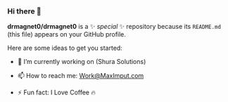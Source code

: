 ### Hi there 👋


**drmagnet0/drmagnet0** is a ✨ _special_ ✨ repository because its `README.md` (this file) appears on your GitHub profile.

Here are some ideas to get you started:

- 🔭 I’m currently working on (Shura Solutions)
<!-- - 🌱 I’m currently learning ...
- 👯 I’m looking to collaborate on ...
- 🤔 I’m looking for help with ...
- 💬 Ask me about ... -->
- 📫 How to reach me: Work@MaxImput.com
<!-- - 😄 Pronouns: ... -->
- ⚡ Fun fact: I Love Coffee 🔥


